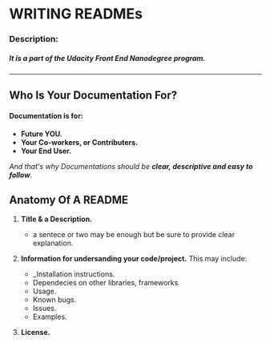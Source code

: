 # **WRITING READMEs**

### Description:
##### It is a part of the _Udacity Front End Nanodegree program_.

---------------------------------------------------------------------------------------------------------------------



 ## **Who Is Your Documentation For?**

#### Documentation is for:
- **Future YOU.**
- **Your Co-workers, or Contributers.**
- **Your End User.**

_And that's why Documentations should be **clear, descriptive and easy to follow**._


## **Anatomy Of A README**

1. **Title & a Description.**
   - a sentece or two may be enough but be sure to provide clear explanation.
   
2. **Information for undersanding your code/project.**
   This may include:
   - _Installation instructions.
   - Dependecies on other libraries, frameworks.
   - Usage.
   - Known bugs.
   - Issues.
   - Examples.
   
3. **License.**  
